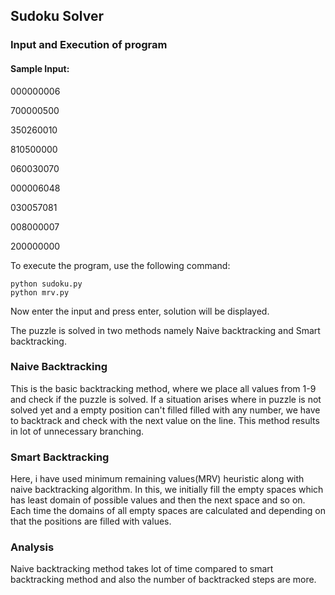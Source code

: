## Sudoku Solver 

### Input and Execution of program

#### Sample Input:
000000006

700000500

350260010

810500000

060030070

000006048

030057081

008000007

200000000

To execute the program, use the following command:

    python sudoku.py 
    python mrv.py

Now enter the input and press enter, solution will be displayed.

The puzzle is solved in two methods namely Naive backtracking and Smart backtracking.

### Naive Backtracking
This is the basic backtracking method, where we place all values from 1-9 and check if the puzzle is solved. If a situation arises where in puzzle is not solved yet and a empty position can't filled filled with any number, we have to backtrack and check with the next value on the line. This method results in lot of unnecessary branching.

### Smart Backtracking
Here, i have used minimum remaining values(MRV) heuristic along with naive backtracking algorithm. In this, we initially fill the empty spaces which has least domain of possible values and then the next space and so on. Each time the domains of all empty spaces are calculated and depending on that the positions are filled with values.

### Analysis
Naive backtracking method takes lot of time compared to smart backtracking method and also the number of backtracked steps are more.
